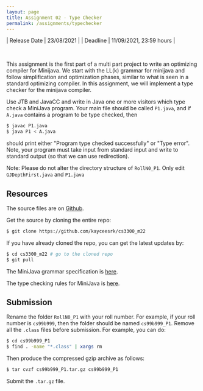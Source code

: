 ```yaml
---
layout: page
title: Assignment 02 - Type Checker
permalink: /assignments/typechecker
---
```


| Release Date | 23/08/2021 |
| Deadline     | 11/09/2021, 23:59 hours |

<br/>

This assignment is the first part of a multi part project to write an optimizing
compiler for Minijava. We start with the LL(k) grammar for minijava and follow
simplification and optimization phases, similar to what is seen in a standard
optimizing compiler. In this assignment, we will implement a type checker for
the minijava compiler.

Use JTB and JavaCC and write in Java one or more visitors which type check a
MiniJava program. Your main file should be called `P1.java`, and if `A.java`
contains a program to be type checked, then

```bash
$ javac P1.java
$ java P1 < A.java
```

should print either "Program type checked successfully" or "Type error". Note,
your program must take input from standard input and write to standard output
(so that we can use redirection).

Note: Please do not alter the directory structure of `RollN0_P1`. Only edit `GJDepthFirst.java` and `P1.java`
## Resources

The source files are on
[Github](https://github.com/kayceesrk/cs3300_m22/tree/main/assignments/02_typechecker).

Get the source by cloning the entire repo:

```bash
$ git clone https://github.com/kayceesrk/cs3300_m22
```

If you have already cloned the repo, you can get the latest updates by:

```bash
$ cd cs3300_m22 # go to the cloned repo
$ git pull
```

The MiniJava grammar specification is
[here](https://www.cse.iitm.ac.in/~krishna/cs3300/minijava-spec.html).

The type checking rules for MiniJava is
[here](/cs3300_m22/assets/miniJava-typesystem.pdf).

## Submission

Rename the folder `RollN0_P1` with your roll number. For example, if your roll
number is `cs99b999`, then the folder should be named `cs99b999_P1`. Remove all
the `.class` files before submission. For example, you can do:

```bash
$ cd cs99b999_P1
$ find . -name "*.class" | xargs rm
```

Then produce the compressed gzip archive as follows:

```bash
$ tar cvzf cs99b999_P1.tar.gz cs99b999_P1
```

Submit the `.tar.gz` file. 
